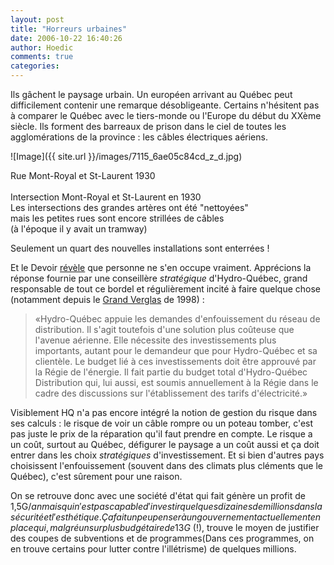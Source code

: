 ```yaml
---
layout: post
title: "Horreurs urbaines"
date: 2006-10-22 16:40:26
author: Hoedic
comments: true
categories: 
---
```



Ils gâchent le paysage urbain. Un européen arrivant au Québec peut difficilement contenir une remarque désobligeante. Certains n'hésitent pas à comparer le Québec avec le tiers-monde ou l'Europe du début du XXème siècle. Ils forment des barreaux de prison dans le ciel de toutes les agglomérations de la province : les câbles électriques aériens.

![Image]({{ site.url }}/images/7115_6ae05c84cd_z_d.jpg)
<div class="photoattrib">Rue Mont-Royal et St-Laurent 1930</div>
<br/>Intersection Mont-Royal et St-Laurent en 1930<br/>Les intersections des grandes artères ont été "nettoyées"<br/>mais les petites rues sont encore strillées de câbles<br/>(à l'époque il y avait un tramway)

Seulement un quart des nouvelles installations sont enterrées !

Et le Devoir [révèle](http://www.ledevoir.com/2006/10/21/121029.html) que personne ne s'en occupe vraiment. Apprécions la réponse fournie par une conseillère *stratégique* d'Hydro-Québec, grand responsable de tout ce bordel et régulièrement incité à faire quelque chose (notamment depuis le [Grand Verglas](http://fr.wikipedia.org/wiki/Grand_verglas_de_1998) de 1998) :

<blockquote class="citation">
«Hydro-Québec appuie les demandes d'enfouissement du réseau de distribution. Il s'agit toutefois d'une solution
plus coûteuse que l'avenue aérienne. Elle nécessite des investissements plus importants, autant pour le demandeur que pour Hydro-Québec et sa clientèle. Le budget lié à ces investissements doit être approuvé par la Régie de l'énergie.
Il fait partie du budget total d'Hydro-Québec Distribution qui, lui aussi, est soumis annuellement à la Régie dans le cadre des discussions sur l'établissement des tarifs d'électricité.»</blockquote>

Visiblement HQ n'a pas encore intégré la notion de gestion du risque dans ses calculs : le risque de voir un câble rompre ou un poteau tomber, c'est pas juste le prix de la réparation qu'il faut prendre en compte. Le risque a un coût, surtout au Québec, défigurer le paysage a un coût aussi et ça doit entrer dans les choix *stratégiques* d'investissement. Et si bien d'autres pays choisissent l'enfouissement (souvent dans des climats plus cléments que le Québec), c'est sûrement pour une raison.

On se retrouve donc avec une société d'état qui fait génère un profit de 1,5G$/an mais qui n'est pas capable d'investir quelques dizaines de millions dans la sécurité et l'esthétique. Ça fait un peu penser à un gouvernement actuellement en place qui, malgré un surplus budgétaire de 13G$ (!), trouve le moyen de justifier des coupes de subventions et de programmes(Dans ces programmes, on en trouve certains pour lutter contre l'illétrisme) de quelques millions.